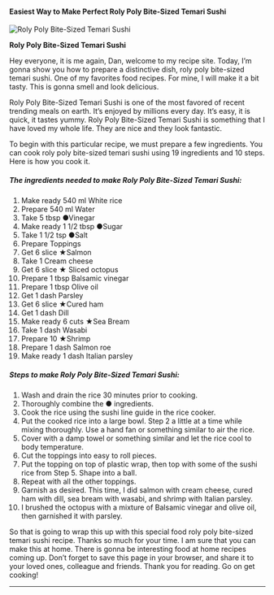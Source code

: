             

#### Easiest Way to Make Perfect Roly Poly Bite-Sized Temari Sushi

![Roly Poly Bite-Sized Temari Sushi](https://img-global.cpcdn.com/recipes/6103083089133568/751x532cq70/roly-poly-bite-sized-temari-sushi-recipe-main-photo.jpg)

**Roly Poly Bite-Sized Temari Sushi**

Hey everyone, it is me again, Dan, welcome to my recipe site. Today, I’m gonna show you how to prepare a distinctive dish, roly poly bite-sized temari sushi. One of my favorites food recipes. For mine, I will make it a bit tasty. This is gonna smell and look delicious.

Roly Poly Bite-Sized Temari Sushi is one of the most favored of recent trending meals on earth. It’s enjoyed by millions every day. It’s easy, it is quick, it tastes yummy. Roly Poly Bite-Sized Temari Sushi is something that I have loved my whole life. They are nice and they look fantastic.

To begin with this particular recipe, we must prepare a few ingredients. You can cook roly poly bite-sized temari sushi using 19 ingredients and 10 steps. Here is how you cook it.

##### The ingredients needed to make Roly Poly Bite-Sized Temari Sushi:

1.  Make ready 540 ml White rice
2.  Prepare 540 ml Water
3.  Take 5 tbsp ●Vinegar
4.  Make ready 1 1/2 tbsp ●Sugar
5.  Take 1 1/2 tsp ●Salt
6.  Prepare Toppings
7.  Get 6 slice ★Salmon
8.  Take 1 Cream cheese
9.  Get 6 slice ★ Sliced octopus
10.  Prepare 1 tbsp Balsamic vinegar
11.  Prepare 1 tbsp Olive oil
12.  Get 1 dash Parsley
13.  Get 6 slice ★Cured ham
14.  Get 1 dash Dill
15.  Make ready 6 cuts ★Sea Bream
16.  Take 1 dash Wasabi
17.  Prepare 10 ★Shrimp
18.  Prepare 1 dash Salmon roe
19.  Make ready 1 dash Italian parsley

##### Steps to make Roly Poly Bite-Sized Temari Sushi:

1.  Wash and drain the rice 30 minutes prior to cooking.
2.  Thoroughly combine the ● ingredients.
3.  Cook the rice using the sushi line guide in the rice cooker.
4.  Put the cooked rice into a large bowl. Step 2 a little at a time while mixing thoroughly. Use a hand fan or something similar to air the rice.
5.  Cover with a damp towel or something similar and let the rice cool to body temperature.
6.  Cut the toppings into easy to roll pieces.
7.  Put the topping on top of plastic wrap, then top with some of the sushi rice from Step 5. Shape into a ball.
8.  Repeat with all the other toppings.
9.  Garnish as desired. This time, I did salmon with cream cheese, cured ham with dill, sea bream with wasabi, and shrimp with Italian parsley.
10.  I brushed the octopus with a mixture of Balsamic vinegar and olive oil, then garnished it with parsley.

So that is going to wrap this up with this special food roly poly bite-sized temari sushi recipe. Thanks so much for your time. I am sure that you can make this at home. There is gonna be interesting food at home recipes coming up. Don’t forget to save this page in your browser, and share it to your loved ones, colleague and friends. Thank you for reading. Go on get cooking!

* * *